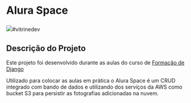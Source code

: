 # Alura Space
### 
<img src="https://img.shields.io/badge/framework-django-brightgreen"/>#vitrinedev



## Descrição do Projeto
Este projeto foi desenvolvido durante as aulas do curso de [Formação de Django](https://cursos.alura.com.br/formacao-django) 
<p></p>
Utilizado para colocar as aulas em prática o Alura Space é um CRUD integrado com bando de dados e utilizando dos serviços da AWS como bucket S3 para persistir as fotografias adicionadas na nuvem.
